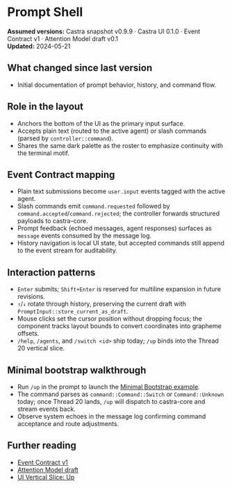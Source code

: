 # Prompt Shell

**Assumed versions:** Castra snapshot v0.9.9 · Castra UI 0.1.0 · Event Contract v1 · Attention Model draft v0.1  
**Updated:** 2024-05-21

## What changed since last version
- Initial documentation of prompt behavior, history, and command flow.

## Role in the layout
- Anchors the bottom of the UI as the primary input surface.  
- Accepts plain text (routed to the active agent) or slash commands (parsed by `controller::command`).  
- Shares the same dark palette as the roster to emphasize continuity with the terminal motif.

## Event Contract mapping
- Plain text submissions become `user.input` events tagged with the active agent.  
- Slash commands emit `command.requested` followed by `command.accepted`/`command.rejected`; the controller forwards structured payloads to castra-core.  
- Prompt feedback (echoed messages, agent responses) surfaces as `message` events consumed by the message log.  
- History navigation is local UI state, but accepted commands still append to the event stream for auditability.

## Interaction patterns
- `Enter` submits; `Shift+Enter` is reserved for multiline expansion in future revisions.  
- `↑`/`↓` rotate through history, preserving the current draft with `PromptInput::store_current_as_draft`.  
- Mouse clicks set the cursor position without dropping focus; the component tracks layout bounds to convert coordinates into grapheme offsets.  
- `/help`, `/agents`, and `/switch <id>` ship today; `/up` binds into the Thread 20 vertical slice.

## Minimal bootstrap walkthrough
- Run `/up` in the prompt to launch the [Minimal Bootstrap example](../../../castra-core/examples/minimal-bootstrap/README.md).  
- The command parses as `command::Command::Switch` or `Command::Unknown` today; once Thread 20 lands, `/up` will dispatch to castra-core and stream events back.  
- Observe system echoes in the message log confirming command acceptance and route adjustments.

## Further reading
- [Event Contract v1](../../../castra-core/docs/event-contract-v1.md)  
- [Attention Model draft](../reference/attention_model.md)  
- [UI Vertical Slice: Up](../../../UP.md)
